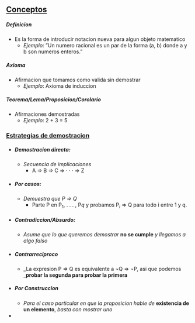 ## <u>Conceptos</u>
##### Definicion
- Es la forma de introducir notacion nueva para algun objeto matematico
	- _Ejemplo_: ”Un numero racional es un par de la forma (a, b) donde a y b son numeros enteros.”
##### Axioma
- Afirmacion que tomamos como valida sin demostrar
	- _Ejemplo_: Axioma de induccion
##### Teorema/Lema/Proposicion/Corolario
- Afirmaciones demostradas
	- _Ejemplo_: 2 + 3 = 5

### <u>Estrategias de demostracion</u>
- ##### Demostracion directa:
	- _Secuencia de implicaciones_
		- A => B ⇒ C ⇒ · · · ⇒ Z
- ##### Por casos:
	- _Demuestra que P ⇒ Q_
		- Parte P en P$_1$, . . . , P$q$ y probamos P$_i$ ⇒ Q para todo i entre 1 y q.
- ##### Contradiccion/Absurdo:
	- _Asume que lo que queremos demostrar_ **no se cumple** _y llegamos a algo falso_
- ##### Contrarreciproco
	- _La expresion P ⇒ Q es equivalente a ¬Q ⇒ ¬P, asi que podemos _**probar la segunda para probar la primera**
- ##### Por Construccion
	- _Para el caso particular en que la proposicion hable de_ **existencia de un elemento**, _basta con mostrar uno_
- 